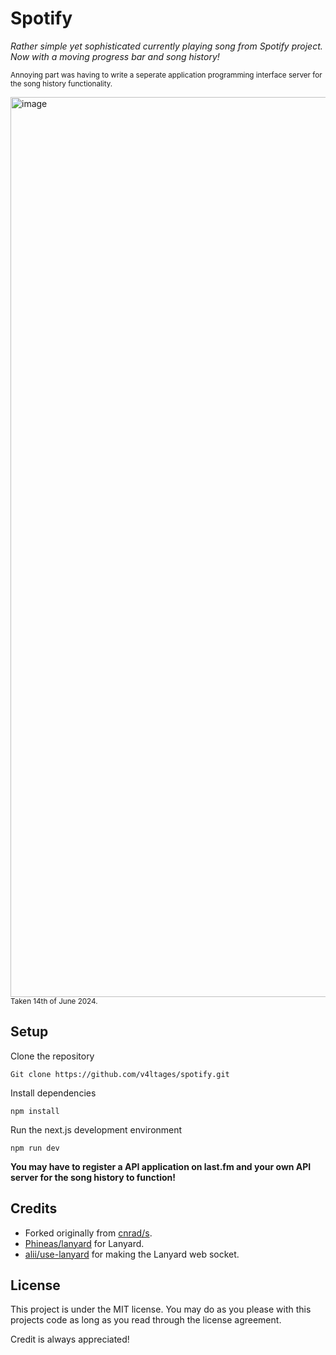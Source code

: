 # Spotify
*Rather simple yet sophisticated currently playing song from Spotify project. Now with a moving progress bar and song history!*

<sup>Annoying part was having to write a seperate application programming interface server for the song history functionality.</sup>	

<img width="1440" alt="image" src="https://github.com/v4ltages/spotify/assets/37416491/b1e6881b-a840-4690-aeea-15093ec5e7cf">
<sub>Taken 14th of June 2024.</sub>

## Setup
Clone the repository

    Git clone https://github.com/v4ltages/spotify.git

Install dependencies

    npm install

Run the next.js development environment

    npm run dev

**You may have to register a API application on last.fm and your own API server for the song history to function!**

## Credits
- Forked originally from [cnrad/s](https://github.com/cnrad/s).
- [Phineas/lanyard](https://github.com/Phineas/lanyard) for Lanyard.
- [alii/use-lanyard](https://github.com/alii/use-lanyard) for making the Lanyard web socket.

## License 
This project is under the MIT license.
You may do as you please with this projects code as long as you read through the license agreement. 

Credit is always appreciated!



